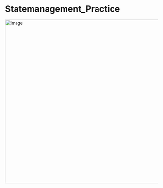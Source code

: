 # Statemanagement_Practice

<img width="538" alt="image" src="https://user-images.githubusercontent.com/91630948/190730887-a76eeab4-82ca-4ed4-aa30-ae24cb214358.png">
